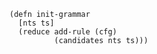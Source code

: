 ``` {.clojure .numberLines}
(defn init-grammar
  [nts ts]
  (reduce add-rule (cfg)
          (candidates nts ts)))
```

